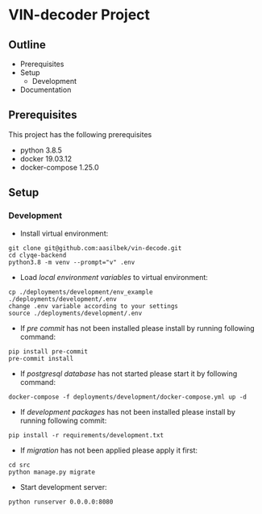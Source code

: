 # VIN-decoder Project

## Outline
- Prerequisites
- Setup
    - Development
- Documentation


## Prerequisites
This project has the following prerequisites
- python 3.8.5
- docker 19.03.12
- docker-compose 1.25.0


## Setup

### Development

- Install virtual environment:
```
git clone git@github.com:aasilbek/vin-decode.git
cd clyqe-backend
python3.8 -m venv --prompt="v" .env
```

- Load *local environment variables* to virtual environment:
```
cp ./deployments/development/env_example ./deployments/development/.env
change .env variable according to your settings
source ./deployments/development/.env
```

- If *pre commit* has not been installed please install by running following command:
```
pip install pre-commit
pre-commit install
```

- If *postgresql database* has not started please start it by following command:
```
docker-compose -f deployments/development/docker-compose.yml up -d
```

- If *development packages* has not been installed please install by running following commit:
```
pip install -r requirements/development.txt
```

- If *migration* has not been applied please apply it first:
```
cd src
python manage.py migrate
```

- Start development server:
```
python runserver 0.0.0.0:8080
```
